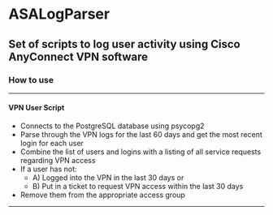 # ASALogParser
## Set of scripts to log user activity using Cisco AnyConnect VPN software

### How to use

---

#### VPN User Script
- Connects to the PostgreSQL database using psycopg2
- Parse through the VPN logs for the last 60 days and get the most recent login for each user
- Combine the list of users and logins with a listing of all service requests regarding VPN access
- If a user has not:
  - A) Logged into the VPN in the last 30 days or
  - B) Put in a ticket to request VPN access within the last 30 days
- Remove them from the appropriate access group

---

#### 
